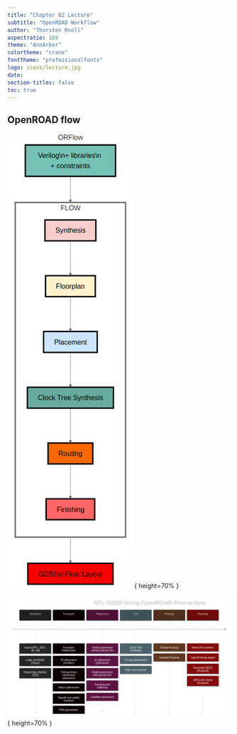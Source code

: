 ```yaml
---
title: "Chapter 02 Lecture"
subtitle: "OpenROAD Workflow"
author: "Thorsten Knoll"
aspectratio: 169
theme: "AnnArbor"
colortheme: "crane"
fonttheme: "professionalfonts"
logo: icons/lecture.jpg
date:
section-titles: false
toc: true
---
```


## OpenROAD flow

![OpenROAD flow 1](pics_lecture/flow_01.png "OpenROAD flow 1") { height=70% }


![OpenROAD flow 2](pics_lecture/flow_02.png "OpenROAD flow 2") { height=70% }
